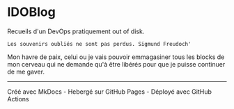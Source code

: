 # IDOBlog

Recueils d'un DevOps pratiquement out of disk.

```
Les souvenirs oubliés ne sont pas perdus. Sigmund Freudoch'
```

Mon havre de paix, celui ou je vais pouvoir emmagasiner tous les blocks de mon cerveau 
qui ne demande qu'à être libérés pour que je puisse continuer de me gaver.

---

Créé avec MkDocs - Hebergé sur GitHub Pages - Déployé avec GitHub Actions

